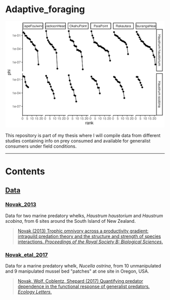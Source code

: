 # Adaptive_foraging

<img src="Figures/dist.jpeg" width="1000"/>

This repository is part of my thesis where I will compile data from different studies containing info on prey consumed and available for generalist consumers under field conditions.

---

# Contents

## [Data](Data/)

### [Novak_2013](Data/Novak_2013/)
Data for two marine predatory whelks, _Haustrum haustorium_ and _Haustrum scobina_, from 6 sites around the South Island of New Zealand.

> [Novak (2013) Trophic omnivory across a productivity gradient: intraguild predation theory and the structure and strength of species interactions. _Proceedings of the Royal Society B: Biological Sciences_.](https://royalsocietypublishing.org/doi/10.1098/rspb.2013.1415)


### [Novak_etal_2017](Data/Novak_etal_2017/)
Data for a marine predatory whelk, _Nucella ostrina_, from 10 unmanipulated and 9 manipulated mussel bed "patches" at one site in Oregon, USA.

> [Novak, Wolf, Coblentz, Shepard (2017) Quantifying predator dependence in the functional response of generalist predators. _Ecology Letters_.](
https://onlinelibrary.wiley.com/doi/10.1111/ele.12777)
